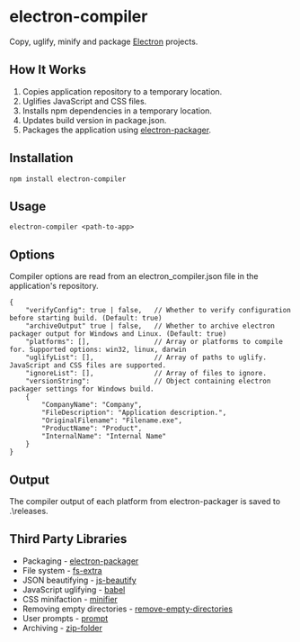 # electron-compiler #

Copy, uglify, minify and package [Electron](http://electron.atom.io) projects.

## How It Works

1. Copies application repository to a temporary location.
2. Uglifies JavaScript and CSS files.
3. Installs npm dependencies in a temporary location.
4. Updates build version in package.json.
5. Packages the application using [electron-packager](https://github.com/electron-userland/electron-packager).

## Installation

    npm install electron-compiler

## Usage

    electron-compiler <path-to-app>

## Options

Compiler options are read from an electron_compiler.json file in the application's repository.

    {
        "verifyConfig": true | false,   // Whether to verify configuration before starting build. (Default: true)
        "archiveOutput" true | false,   // Whether to archive electron packager output for Windows and Linux. (Default: true)
        "platforms": [],                // Array or platforms to compile for. Supported options: win32, linux, darwin 
        "uglifyList": [],               // Array of paths to uglify. JavaScript and CSS files are supported.
        "ignoreList": [],               // Array of files to ignore. 
        "versionString":                // Object containing electron packager settings for Windows build.
        {
            "CompanyName": "Company",
            "FileDescription": "Application description.",
            "OriginalFilename": "Filename.exe",
            "ProductName": "Product",
            "InternalName": "Internal Name"
        }
    }

## Output

The compiler output of each platform from electron-packager is saved to .\releases.

## Third Party Libraries

* Packaging - [electron-packager](https://github.com/electron-userland/electron-packager)
* File system - [fs-extra](https://github.com/jprichardson/node-fs-extra)
* JSON beautifying - [js-beautify](https://github.com/beautify-web/js-beautify)
* JavaScript uglifying - [babel](https://babeljs.io/)
* CSS minifaction - [minifier](https://github.com/fizker/minifier)
* Removing empty directories - [remove-empty-directories](https://github.com/danielhusar/remove-empty-directories)
* User prompts - [prompt](https://github.com/flatiron/prompt)
* Archiving - [zip-folder](https://github.com/sole/node-zip-folder)
